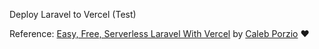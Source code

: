 Deploy Laravel to Vercel (Test)

Reference: [Easy, Free, Serverless Laravel With Vercel](https://calebporzio.com/easy-free-serverless-laravel-with-vercel) by [Caleb Porzio](https://twitter.com/calebporzio) ♥️
